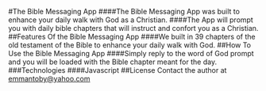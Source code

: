 #The Bible Messaging App
####The Bible Messaging App was built to enhance your daily walk with God as a Christian.
####The App will prompt you with daily bible chapters that will instruct and confort you as a Christian.
##Features Of the Bible Messaging App
####We built in 39 chapters of the old testament of the Bible to enhance your daily walk with God.
##How To Use the Bible Messaging App
####Simply reply to the word of God prompt and you will be loaded with the Bible chapter meant for the day.
###Technologies
####Javascript
##License
Contact the author at emmantoby@yahoo.com

